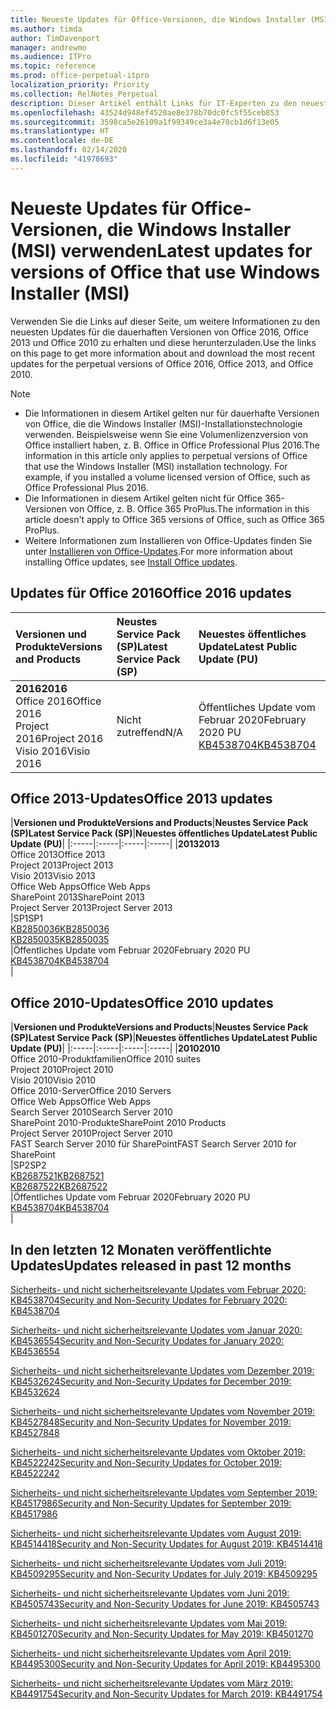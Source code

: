 ```yaml
---
title: Neueste Updates für Office-Versionen, die Windows Installer (MSI) verwenden
ms.author: timda
author: TimDavenport
manager: andrewmo
ms.audience: ITPro
ms.topic: reference
ms.prod: office-perpetual-itpro
localization_priority: Priority
ms.collection: RelNotes_Perpetual
description: Dieser Artikel enthält Links für IT-Experten zu den neuesten Updateinformationen für dauerhafte Versionen von Office 2016, Office 2013 und Office 2010
ms.openlocfilehash: 43524d948ef4520ae8e378b70dc0fc5f55ceb853
ms.sourcegitcommit: 3598ca5e26109a1f99349ce3a4e70cb1d6f13e05
ms.translationtype: HT
ms.contentlocale: de-DE
ms.lasthandoff: 02/14/2020
ms.locfileid: "41978693"
---
```

# <a name="latest-updates-for-versions-of-office-that-use-windows-installer-msi"></a><span data-ttu-id="4c67c-103">Neueste Updates für Office-Versionen, die Windows Installer (MSI) verwenden</span><span class="sxs-lookup"><span data-stu-id="4c67c-103">Latest updates for versions of Office that use Windows Installer (MSI)</span></span>

<span data-ttu-id="4c67c-104">Verwenden Sie die Links auf dieser Seite, um weitere Informationen zu den neuesten Updates für die dauerhaften Versionen von Office 2016, Office 2013 und Office 2010 zu erhalten und diese herunterzuladen.</span><span class="sxs-lookup"><span data-stu-id="4c67c-104">Use the links on this page to get more information about and download the most recent updates for the perpetual versions of Office 2016, Office 2013, and Office 2010.</span></span>
  
 
> [!NOTE]
> - <span data-ttu-id="4c67c-p101">Die Informationen in diesem Artikel gelten nur für dauerhafte Versionen von Office, die die Windows Installer (MSI)-Installationstechnologie verwenden. Beispielsweise wenn Sie eine Volumenlizenzversion von Office installiert haben, z. B. Office in Office Professional Plus 2016.</span><span class="sxs-lookup"><span data-stu-id="4c67c-p101">The information in this article only applies to perpetual versions of Office that use the Windows Installer (MSI) installation technology. For example, if you installed a volume licensed version of Office, such as Office Professional Plus 2016.</span></span>
> - <span data-ttu-id="4c67c-107">Die Informationen in diesem Artikel gelten nicht für Office 365-Versionen von Office, z. B. Office 365 ProPlus.</span><span class="sxs-lookup"><span data-stu-id="4c67c-107">The information in this article doesn't apply to Office 365 versions of Office, such as Office 365 ProPlus.</span></span>
> - <span data-ttu-id="4c67c-108">Weitere Informationen zum Installieren von Office-Updates finden Sie unter [Installieren von Office-Updates](https://support.office.com/article/2ab296f3-7f03-43a2-8e50-46de917611c5).</span><span class="sxs-lookup"><span data-stu-id="4c67c-108">For more information about installing Office updates, see [Install Office updates](https://support.office.com/article/2ab296f3-7f03-43a2-8e50-46de917611c5).</span></span> 


## <a name="office-2016-updates"></a><span data-ttu-id="4c67c-109">Updates für Office 2016</span><span class="sxs-lookup"><span data-stu-id="4c67c-109">Office 2016 updates</span></span>

|<span data-ttu-id="4c67c-110">**Versionen und Produkte**</span><span class="sxs-lookup"><span data-stu-id="4c67c-110">**Versions and Products**</span></span>|<span data-ttu-id="4c67c-111">**Neustes Service Pack (SP)**</span><span class="sxs-lookup"><span data-stu-id="4c67c-111">**Latest Service Pack (SP)**</span></span>|<span data-ttu-id="4c67c-112">**Neuestes öffentliches Update**</span><span class="sxs-lookup"><span data-stu-id="4c67c-112">**Latest Public Update (PU)**</span></span>|
|:-----|:-----|:-----|
|<span data-ttu-id="4c67c-113">**2016**</span><span class="sxs-lookup"><span data-stu-id="4c67c-113">**2016**</span></span> <br/> <span data-ttu-id="4c67c-114">Office 2016</span><span class="sxs-lookup"><span data-stu-id="4c67c-114">Office 2016</span></span>  <br/> <span data-ttu-id="4c67c-115">Project 2016</span><span class="sxs-lookup"><span data-stu-id="4c67c-115">Project 2016</span></span>  <br/> <span data-ttu-id="4c67c-116">Visio 2016</span><span class="sxs-lookup"><span data-stu-id="4c67c-116">Visio 2016</span></span>  <br/> |<span data-ttu-id="4c67c-117">Nicht zutreffend</span><span class="sxs-lookup"><span data-stu-id="4c67c-117">N/A</span></span>  <br/> |<span data-ttu-id="4c67c-118">Öffentliches Update vom Februar 2020</span><span class="sxs-lookup"><span data-stu-id="4c67c-118">February 2020 PU</span></span>  <br/> [<span data-ttu-id="4c67c-119">KB4538704</span><span class="sxs-lookup"><span data-stu-id="4c67c-119">KB4538704</span></span>](https://support.microsoft.com/help/4538704) <br/> |
   
## <a name="office-2013-updates"></a><span data-ttu-id="4c67c-120">Office 2013-Updates</span><span class="sxs-lookup"><span data-stu-id="4c67c-120">Office 2013 updates</span></span>

|<span data-ttu-id="4c67c-121">**Versionen und Produkte**</span><span class="sxs-lookup"><span data-stu-id="4c67c-121">**Versions and Products**</span></span>|<span data-ttu-id="4c67c-122">**Neustes Service Pack (SP)**</span><span class="sxs-lookup"><span data-stu-id="4c67c-122">**Latest Service Pack (SP)**</span></span>|<span data-ttu-id="4c67c-123">**Neuestes öffentliches Update**</span><span class="sxs-lookup"><span data-stu-id="4c67c-123">**Latest Public Update (PU)**</span></span>|
|:-----|:-----|:-----|:-----|
|<span data-ttu-id="4c67c-124">**2013**</span><span class="sxs-lookup"><span data-stu-id="4c67c-124">**2013**</span></span> <br/> <span data-ttu-id="4c67c-125">Office 2013</span><span class="sxs-lookup"><span data-stu-id="4c67c-125">Office 2013</span></span>  <br/> <span data-ttu-id="4c67c-126">Project 2013</span><span class="sxs-lookup"><span data-stu-id="4c67c-126">Project 2013</span></span>  <br/> <span data-ttu-id="4c67c-127">Visio 2013</span><span class="sxs-lookup"><span data-stu-id="4c67c-127">Visio 2013</span></span>  <br/> <span data-ttu-id="4c67c-128">Office Web Apps</span><span class="sxs-lookup"><span data-stu-id="4c67c-128">Office Web Apps</span></span>  <br/> <span data-ttu-id="4c67c-129">SharePoint 2013</span><span class="sxs-lookup"><span data-stu-id="4c67c-129">SharePoint 2013</span></span>  <br/> <span data-ttu-id="4c67c-130">Project Server 2013</span><span class="sxs-lookup"><span data-stu-id="4c67c-130">Project Server 2013</span></span>  <br/> |<span data-ttu-id="4c67c-131">SP1</span><span class="sxs-lookup"><span data-stu-id="4c67c-131">SP1</span></span> <br/> [<span data-ttu-id="4c67c-132">KB2850036</span><span class="sxs-lookup"><span data-stu-id="4c67c-132">KB2850036</span></span>](https://support.microsoft.com/kb/2850036) <br/>[<span data-ttu-id="4c67c-133">KB2850035</span><span class="sxs-lookup"><span data-stu-id="4c67c-133">KB2850035</span></span>](https://support.microsoft.com/kb/2850035) <br/> |<span data-ttu-id="4c67c-134">Öffentliches Update vom Februar 2020</span><span class="sxs-lookup"><span data-stu-id="4c67c-134">February 2020 PU</span></span>  <br/> [<span data-ttu-id="4c67c-135">KB4538704</span><span class="sxs-lookup"><span data-stu-id="4c67c-135">KB4538704</span></span>](https://support.microsoft.com/help/4538704) <br/> |
   
## <a name="office-2010-updates"></a><span data-ttu-id="4c67c-136">Office 2010-Updates</span><span class="sxs-lookup"><span data-stu-id="4c67c-136">Office 2010 updates</span></span>

|<span data-ttu-id="4c67c-137">**Versionen und Produkte**</span><span class="sxs-lookup"><span data-stu-id="4c67c-137">**Versions and Products**</span></span>|<span data-ttu-id="4c67c-138">**Neustes Service Pack (SP)**</span><span class="sxs-lookup"><span data-stu-id="4c67c-138">**Latest Service Pack (SP)**</span></span>|<span data-ttu-id="4c67c-139">**Neuestes öffentliches Update**</span><span class="sxs-lookup"><span data-stu-id="4c67c-139">**Latest Public Update (PU)**</span></span>|
|:-----|:-----|:-----|:-----|
|<span data-ttu-id="4c67c-140">**2010**</span><span class="sxs-lookup"><span data-stu-id="4c67c-140">**2010**</span></span> <br/> <span data-ttu-id="4c67c-141">Office 2010-Produktfamilien</span><span class="sxs-lookup"><span data-stu-id="4c67c-141">Office 2010 suites</span></span>  <br/> <span data-ttu-id="4c67c-142">Project 2010</span><span class="sxs-lookup"><span data-stu-id="4c67c-142">Project 2010</span></span>  <br/> <span data-ttu-id="4c67c-143">Visio 2010</span><span class="sxs-lookup"><span data-stu-id="4c67c-143">Visio 2010</span></span>  <br/> <span data-ttu-id="4c67c-144">Office 2010-Server</span><span class="sxs-lookup"><span data-stu-id="4c67c-144">Office 2010 Servers</span></span>  <br/> <span data-ttu-id="4c67c-145">Office Web Apps</span><span class="sxs-lookup"><span data-stu-id="4c67c-145">Office Web Apps</span></span>  <br/> <span data-ttu-id="4c67c-146">Search Server 2010</span><span class="sxs-lookup"><span data-stu-id="4c67c-146">Search Server 2010</span></span>  <br/> <span data-ttu-id="4c67c-147">SharePoint 2010-Produkte</span><span class="sxs-lookup"><span data-stu-id="4c67c-147">SharePoint 2010 Products</span></span>  <br/> <span data-ttu-id="4c67c-148">Project Server 2010</span><span class="sxs-lookup"><span data-stu-id="4c67c-148">Project Server 2010</span></span>  <br/> <span data-ttu-id="4c67c-149">FAST Search Server 2010 für SharePoint</span><span class="sxs-lookup"><span data-stu-id="4c67c-149">FAST Search Server 2010 for SharePoint</span></span>  <br/> |<span data-ttu-id="4c67c-150">SP2</span><span class="sxs-lookup"><span data-stu-id="4c67c-150">SP2</span></span> <br/>[<span data-ttu-id="4c67c-151">KB2687521</span><span class="sxs-lookup"><span data-stu-id="4c67c-151">KB2687521</span></span>](https://support.microsoft.com/kb/2687521) <br/> [<span data-ttu-id="4c67c-152">KB2687522</span><span class="sxs-lookup"><span data-stu-id="4c67c-152">KB2687522</span></span>](https://support.microsoft.com/kb/2687522) <br/> |<span data-ttu-id="4c67c-153">Öffentliches Update vom Februar 2020</span><span class="sxs-lookup"><span data-stu-id="4c67c-153">February 2020 PU</span></span>  <br/> [<span data-ttu-id="4c67c-154">KB4538704</span><span class="sxs-lookup"><span data-stu-id="4c67c-154">KB4538704</span></span>](https://support.microsoft.com/help/4538704) <br/>|
   

   
## <a name="updates-released-in-past-12-months"></a><span data-ttu-id="4c67c-155">In den letzten 12 Monaten veröffentlichte Updates</span><span class="sxs-lookup"><span data-stu-id="4c67c-155">Updates released in past 12 months</span></span>

[<span data-ttu-id="4c67c-156">Sicherheits- und nicht sicherheitsrelevante Updates vom Februar 2020: KB4538704</span><span class="sxs-lookup"><span data-stu-id="4c67c-156">Security and Non-Security Updates for February 2020: KB4538704</span></span>](https://support.microsoft.com/help/4538704)

[<span data-ttu-id="4c67c-157">Sicherheits- und nicht sicherheitsrelevante Updates vom Januar 2020: KB4536554</span><span class="sxs-lookup"><span data-stu-id="4c67c-157">Security and Non-Security Updates for January 2020: KB4536554</span></span>](https://support.microsoft.com/help/4536554)

[<span data-ttu-id="4c67c-158">Sicherheits- und nicht sicherheitsrelevante Updates vom Dezember 2019: KB4532624</span><span class="sxs-lookup"><span data-stu-id="4c67c-158">Security and Non-Security Updates for December 2019: KB4532624</span></span>](https://support.microsoft.com/help/4532624)

[<span data-ttu-id="4c67c-159">Sicherheits- und nicht sicherheitsrelevante Updates vom November 2019: KB4527848</span><span class="sxs-lookup"><span data-stu-id="4c67c-159">Security and Non-Security Updates for November 2019: KB4527848</span></span>](https://support.microsoft.com/help/4527848)

[<span data-ttu-id="4c67c-160">Sicherheits- und nicht sicherheitsrelevante Updates vom Oktober 2019: KB4522242</span><span class="sxs-lookup"><span data-stu-id="4c67c-160">Security and Non-Security Updates for October 2019: KB4522242</span></span>](https://support.microsoft.com/help/4522242)

[<span data-ttu-id="4c67c-161">Sicherheits- und nicht sicherheitsrelevante Updates vom September 2019: KB4517986</span><span class="sxs-lookup"><span data-stu-id="4c67c-161">Security and Non-Security Updates for September 2019: KB4517986</span></span>](https://support.microsoft.com/help/4517986 )

[<span data-ttu-id="4c67c-162">Sicherheits- und nicht sicherheitsrelevante Updates vom August 2019: KB4514418</span><span class="sxs-lookup"><span data-stu-id="4c67c-162">Security and Non-Security Updates for August 2019: KB4514418</span></span>](https://support.microsoft.com/help/4514418)

[<span data-ttu-id="4c67c-163">Sicherheits- und nicht sicherheitsrelevante Updates vom Juli 2019: KB4509295</span><span class="sxs-lookup"><span data-stu-id="4c67c-163">Security and Non-Security Updates for July 2019: KB4509295</span></span>](https://support.microsoft.com/help/4509295)

[<span data-ttu-id="4c67c-164">Sicherheits- und nicht sicherheitsrelevante Updates vom Juni 2019: KB4505743</span><span class="sxs-lookup"><span data-stu-id="4c67c-164">Security and Non-Security Updates for June 2019: KB4505743</span></span>](https://support.microsoft.com/help/4505743)

[<span data-ttu-id="4c67c-165">Sicherheits- und nicht sicherheitsrelevante Updates vom Mai 2019: KB4501270</span><span class="sxs-lookup"><span data-stu-id="4c67c-165">Security and Non-Security Updates for May 2019: KB4501270 </span></span>](https://support.microsoft.com/help/4501270)

[<span data-ttu-id="4c67c-166">Sicherheits- und nicht sicherheitsrelevante Updates vom April 2019: KB4495300</span><span class="sxs-lookup"><span data-stu-id="4c67c-166">Security and Non-Security Updates for April 2019: KB4495300</span></span>](https://support.microsoft.com/help/4495300)

[<span data-ttu-id="4c67c-167">Sicherheits- und nicht sicherheitsrelevante Updates vom März 2019: KB4491754</span><span class="sxs-lookup"><span data-stu-id="4c67c-167">Security and Non-Security Updates for March 2019: KB4491754</span></span>](https://support.microsoft.com/help/4491754) 










 

   

   

  


  
 
  
 
  

  
   
  
